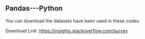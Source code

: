 ## Pandas---Python

You can download the datasets have been used in these codes.

Download Link: https://insights.stackoverflow.com/survey
